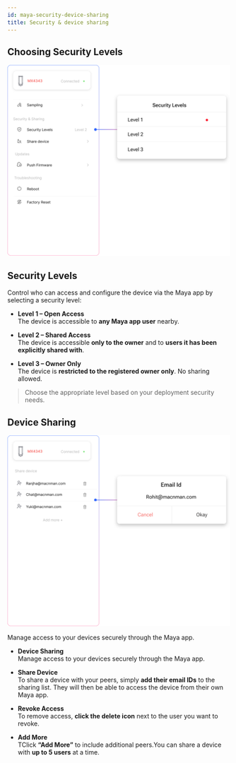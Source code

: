 ```yaml
---
id: maya-security-device-sharing
title: Security & device sharing
---
```


## Choosing Security Levels

![title image](./assets/security_levels.svg)

## Security Levels

Control who can access and configure the device via the Maya app by selecting a security level:

- **Level 1 – Open Access**  
  The device is accessible to **any Maya app user** nearby.

- **Level 2 – Shared Access**  
  The device is accessible **only to the owner** and to **users it has been explicitly shared with**.

- **Level 3 – Owner Only**  
  The device is **restricted to the registered owner only**. No sharing allowed.

> Choose the appropriate level based on your deployment security needs.


## Device Sharing

![title image](./assets/sharedevice.svg)

Manage access to your devices securely through the Maya app.


- **Device Sharing**  
  Manage access to your devices securely through the Maya app.

- **Share Device**  
  To share a device with your peers, simply **add their email IDs** to the sharing list. They will then be able to access the device from their own Maya app.

- **Revoke Access**  
  To remove access, **click the delete icon** next to the user you want to revoke.

- **Add More**  
  TClick **“Add More”** to include additional peers.You can share a device with **up to 5 users** at a time.
